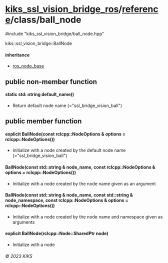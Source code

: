 # [kiks_ssl_vision_bridge_ros](../../../README.md)/[reference](../index.md)/class/ball_node

#include "kiks_ssl_vision_bridge/ball_node.hpp"

kiks::ssl_vision_bridge::BallNode

#### inheritance
- [ros_node_base](ros_node_base.md)

## public non-member function

#### static std::string default_name()
- Return default node name (="ssl_bridge_vision_ball")

## public member function

#### explicit BallNode(const rclcpp::NodeOptions & options = rclcpp::NodeOptions())
- Initialize with a node created by the default node name (="ssl_bridge_vision_ball")

#### BallNode(const std::string & node_name, const rclcpp::NodeOptions & options = rclcpp::NodeOptions())
- Initialize with a node created by the node name given as an argument

#### BallNode(const std::string & node_name, const std::string & node_namespace, const rclcpp::NodeOptions & options = rclcpp::NodeOptions())
- Initialize with a node created by the node name and namespace given as arguments

#### explicit BallNode(rclcpp::Node::SharedPtr node)
- Initialize with a node

###### &copy; 2023 KIKS